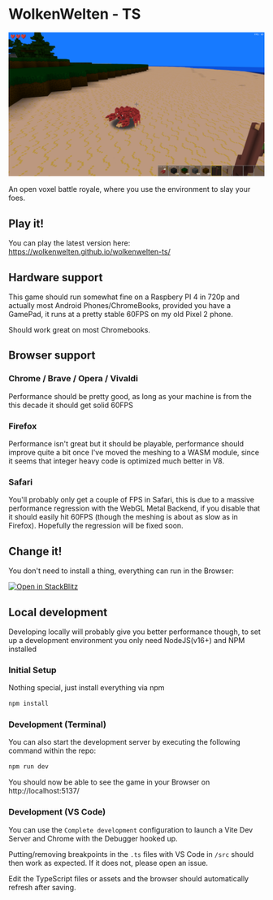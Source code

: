 







# WolkenWelten - TS

![Have a screenshot](https://github.com/wolkenwelten/wolkenwelten-screenshots/raw/main/2023-02-13.png)

An open voxel battle royale, where you use the environment to slay your foes.

## Play it!
You can play the latest version here: https://wolkenwelten.github.io/wolkenwelten-ts/

## Hardware support
This game should run somewhat fine on a Raspbery PI 4 in 720p and actually most Android Phones/ChromeBooks, provided you have a GamePad, it runs at a pretty stable 60FPS on my old Pixel 2 phone.

Should work great on most Chromebooks.

## Browser support

### Chrome / Brave / Opera / Vivaldi
Performance should be pretty good, as long as your machine is from the this decade it should get solid 60FPS

### Firefox
Performance isn't great but it should be playable, performance should improve quite a bit once I've moved the meshing to a WASM module, since it seems that integer heavy code is optimized much better in V8.

### Safari
You'll probably only get a couple of FPS in Safari, this is due to a massive performance regression with the WebGL Metal Backend, if you disable that it should easily hit 60FPS (though the meshing is about as slow as in Firefox). Hopefully the regression will be fixed soon.

## Change it!
You don't need to install a thing, everything can run in the Browser:

[![Open in StackBlitz](https://developer.stackblitz.com/img/open_in_stackblitz.svg)](https://stackblitz.com/github/wolkenwelten/wolkenwelten-ts)

## Local development
Developing locally will probably give you better performance though, to set up a development environment you only need NodeJS(v16+) and NPM installed

### Initial Setup
Nothing special, just install everything via npm
```bash
npm install
```

### Development (Terminal)
You can also start the development server by executing the following command within the repo:
```bash
npm run dev
```
You should now be able to see the game in your Browser on http://localhost:5137/


### Development (VS Code)
You can use the `Complete development` configuration to launch a Vite Dev Server and Chrome with the Debugger hooked up.

Putting/removing breakpoints in the `.ts` files with VS Code in `/src` should then work as expected.
If it does not, please open an issue.

Edit the TypeScript files or assets and the browser should automatically refresh after saving.
